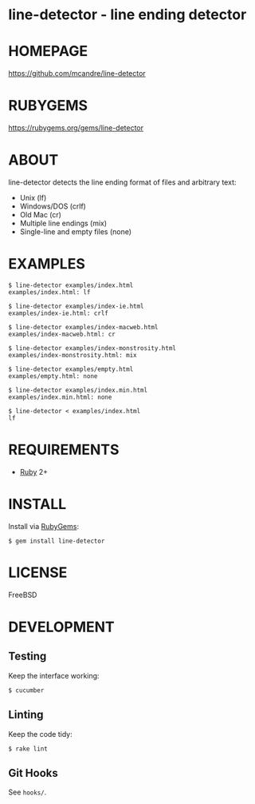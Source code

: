 # line-detector - line ending detector

# HOMEPAGE

https://github.com/mcandre/line-detector

# RUBYGEMS

https://rubygems.org/gems/line-detector

# ABOUT

line-detector detects the line ending format of files and arbitrary text:

* Unix (lf)
* Windows/DOS (crlf)
* Old Mac (cr)
* Multiple line endings (mix)
* Single-line and empty files (none)

# EXAMPLES

```
$ line-detector examples/index.html 
examples/index.html: lf

$ line-detector examples/index-ie.html 
examples/index-ie.html: crlf

$ line-detector examples/index-macweb.html 
examples/index-macweb.html: cr

$ line-detector examples/index-monstrosity.html 
examples/index-monstrosity.html: mix

$ line-detector examples/empty.html 
examples/empty.html: none

$ line-detector examples/index.min.html 
examples/index.min.html: none

$ line-detector < examples/index.html 
lf
```

# REQUIREMENTS

* [Ruby](https://www.ruby-lang.org/) 2+

# INSTALL

Install via [RubyGems](http://rubygems.org/):

```
$ gem install line-detector
```

# LICENSE

FreeBSD

# DEVELOPMENT

## Testing

Keep the interface working:

```
$ cucumber
```

## Linting

Keep the code tidy:

```
$ rake lint
```

## Git Hooks

See `hooks/`.
